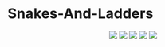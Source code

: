 # Snakes-And-Ladders
<p align="center">
  <img src="https://api.visitorbadge.io/api/visitors?path=https%3A%2F%2Fgithub.com%2Freshmaharidhas%2FSnakes-And-Ladders&labelColor=%23000000&countColor=%2300ff00&style=plastic&labelStyle=none"/>
  <img src="https://img.shields.io/github/languages/top/reshmaharidhas/Snakes-And-Ladders?labelColor=%23000000&color=%230000FF"/>
  <img src="https://img.shields.io/github/repo-size/reshmaharidhas/Snakes-And-Ladders"/>
  <img src="https://img.shields.io/github/license/reshmaharidhas/Snakes-And-Ladders"/>
  <img src="https://img.shields.io/github/created-at/reshmaharidhas/Snakes-And-Ladders"/>
</p>

